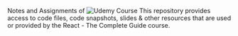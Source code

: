 Notes and Assignments of ![Udemy Course]('https://www.udemy.com/course/react-the-complete-guide-incl-redux/')
This repository provides access to code files, code snapshots, slides & other resources that are used or provided by the React - The Complete Guide course.